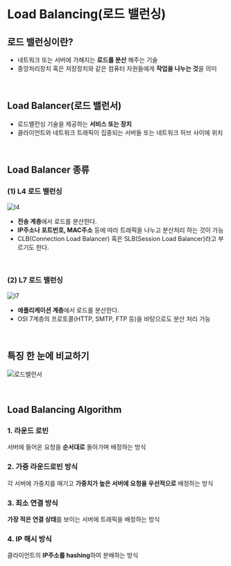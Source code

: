 # Load Balancing(로드 밸런싱)
## 로드 밸런싱이란?
- 네트워크 또는 서버에 가해지는 **로드를 분산** 해주는 기술
- 중앙처리장치 혹은 저장장치와 같은 컴퓨터 자원들에게 **작업을 나누는 것**을 의미 

<br>

## Load Balancer(로드 밸런서)
- 로드밸런싱 기술을 제공하는 **서비스 또는 장치**
- 클라이언트와 네트워크 트래픽이 집중되는 서버들 또는 네트워크 허브 사이에 위치

<br>

## Load Balancer 종류
### **(1) L4 로드 밸런싱**
![l4](https://user-images.githubusercontent.com/63101648/125741001-501ec659-dbde-4cd5-8bec-bbe131fb5030.png)

- **전송 계층**에서 로드를 분산한다.
- **IP주소나 포트번호, MAC주소** 등에 따라 트래픽을 나누고 분산처리 하는 것이 가능 
- CLB(Connection Load Balancer) 혹은 SLB(Session Load Balancer)라고 부르기도 한다.

<br>

### **(2) L7 로드 밸런싱**
![l7](https://user-images.githubusercontent.com/63101648/125741034-5ca914f9-27cc-42ed-ac14-7b38a3c6c3c8.png)

- **애플리케이션 계층**에서 로드를 분산한다. 
- OSI 7계층의 프로토콜(HTTP, SMTP, FTP 등)을 바탕으로도 분산 처리 가능 

<br>

## **특징 한 눈에 비교하기**
![로드밸런서](https://user-images.githubusercontent.com/63101648/125739575-c334b8c0-ddfb-497c-97cd-165a07f14098.png)


<br>

## Load Balancing Algorithm
### **1. 라운드 로빈**
서버에 들어온 요청을 **순서대로** 돌아가며 배정하는 방식

### **2. 가중 라운드로빈 방식**
각 서버에 가중치를 매기고 **가중치가 높은 서버에 요청을 우선적으로** 배정하는 방식

### **3. 최소 연결 방식**
**가장 적은 연결 상태**를 보이는 서버에 트래픽을 배정하는 방식

### **4. IP 해시 방식**
클라이언트의 **IP주소를 hashing**하여 분배하는 방식 
